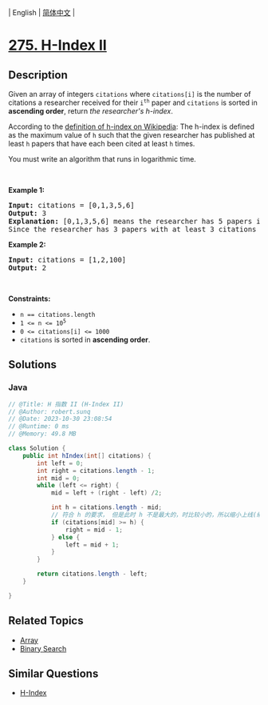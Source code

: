 
| English | [简体中文](README.md) |

# [275. H-Index II](https://leetcode.cn//problems/h-index-ii/)

## Description

<p>Given an array of integers <code>citations</code> where <code>citations[i]</code> is the number of citations a researcher received for their <code>i<sup>th</sup></code> paper and <code>citations</code> is sorted in <strong>ascending order</strong>, return <em>the researcher&#39;s h-index</em>.</p>

<p>According to the <a href="https://en.wikipedia.org/wiki/H-index" target="_blank">definition of h-index on Wikipedia</a>: The h-index is defined as the maximum value of <code>h</code> such that the given researcher has published at least <code>h</code> papers that have each been cited at least <code>h</code> times.</p>

<p>You must write an algorithm that runs in logarithmic time.</p>

<p>&nbsp;</p>
<p><strong class="example">Example 1:</strong></p>

<pre>
<strong>Input:</strong> citations = [0,1,3,5,6]
<strong>Output:</strong> 3
<strong>Explanation:</strong> [0,1,3,5,6] means the researcher has 5 papers in total and each of them had received 0, 1, 3, 5, 6 citations respectively.
Since the researcher has 3 papers with at least 3 citations each and the remaining two with no more than 3 citations each, their h-index is 3.
</pre>

<p><strong class="example">Example 2:</strong></p>

<pre>
<strong>Input:</strong> citations = [1,2,100]
<strong>Output:</strong> 2
</pre>

<p>&nbsp;</p>
<p><strong>Constraints:</strong></p>

<ul>
	<li><code>n == citations.length</code></li>
	<li><code>1 &lt;= n &lt;= 10<sup>5</sup></code></li>
	<li><code>0 &lt;= citations[i] &lt;= 1000</code></li>
	<li><code>citations</code> is sorted in <strong>ascending order</strong>.</li>
</ul>


## Solutions


### Java

```Java
// @Title: H 指数 II (H-Index II)
// @Author: robert.sunq
// @Date: 2023-10-30 23:08:54
// @Runtime: 0 ms
// @Memory: 49.8 MB

class Solution {
    public int hIndex(int[] citations) {
        int left = 0;
        int right = citations.length - 1;
        int mid = 0;
        while (left <= right) {
            mid = left + (right - left) /2;

            int h = citations.length - mid;
            // 符合 h 的要求， 但是此时 h 不是最大的，时比较小的，所以缩小上线(缩小 mid )，找更大的h， 因为 h = n - mid
            if (citations[mid] >= h) {
                right = mid - 1;
            } else {
                left = mid + 1;
            }
        }

        return citations.length - left;
    }

}
```



## Related Topics

- [Array](https://leetcode.cn//tag/array)
- [Binary Search](https://leetcode.cn//tag/binary-search)

## Similar Questions

- [H-Index](../h-index/README_EN.md)
